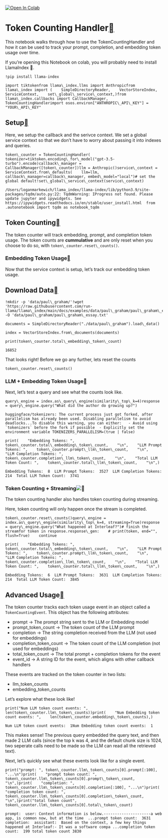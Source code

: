 [![Open In Colab](https://colab.research.google.com/assets/colab-badge.svg)](https://colab.research.google.com/github/jerryjliu/llama_index/blob/main/docs/examples/callbacks/TokenCountingHandler.ipynb)

Token Counting Handler[](#token-counting-handler "Permalink to this heading")
==============================================================================

This notebook walks through how to use the TokenCountingHandler and how it can be used to track your prompt, completion, and embedding token usage over time.

If you’re opening this Notebook on colab, you will probably need to install LlamaIndex 🦙.


```
!pip install llama-index
```

```
import tiktokenfrom llama\_index.llms import Anthropicfrom llama\_index import (    SimpleDirectoryReader,    VectorStoreIndex,    ServiceContext,    set\_global\_service\_context,)from llama\_index.callbacks import CallbackManager, TokenCountingHandlerimport osos.environ["ANTHROPIC\_API\_KEY"] = "YOUR\_API\_KEY"
```
Setup[](#setup "Permalink to this heading")
--------------------------------------------

Here, we setup the callback and the serivce context. We set a global service context so that we don’t have to worry about passing it into indexes and queries.


```
token\_counter = TokenCountingHandler(    tokenizer=tiktoken.encoding\_for\_model("gpt-3.5-turbo").encode)callback\_manager = CallbackManager([token\_counter])llm = Anthropic()service\_context = ServiceContext.from\_defaults(    llm=llm, callback\_manager=callback\_manager, embed\_model="local")# set the global default!set\_global\_service\_context(service\_context)
```

```
/Users/loganmarkewich/llama_index/llama-index/lib/python3.9/site-packages/tqdm/auto.py:22: TqdmWarning: IProgress not found. Please update jupyter and ipywidgets. See https://ipywidgets.readthedocs.io/en/stable/user_install.html  from .autonotebook import tqdm as notebook_tqdm
```
Token Counting[](#token-counting "Permalink to this heading")
--------------------------------------------------------------

The token counter will track embedding, prompt, and completion token usage. The token counts are **cummulative** and are only reset when you choose to do so, with `token\_counter.reset\_counts()`.

### Embedding Token Usage[](#embedding-token-usage "Permalink to this heading")

Now that the service context is setup, let’s track our embedding token usage.

Download Data[](#download-data "Permalink to this heading")
------------------------------------------------------------


```
!mkdir -p 'data/paul\_graham/'!wget 'https://raw.githubusercontent.com/run-llama/llama\_index/main/docs/examples/data/paul\_graham/paul\_graham\_essay.txt' -O 'data/paul\_graham/paul\_graham\_essay.txt'
```

```
documents = SimpleDirectoryReader("./data/paul\_graham").load\_data()
```

```
index = VectorStoreIndex.from\_documents(documents)
```

```
print(token\_counter.total\_embedding\_token\_count)
```

```
16852
```
That looks right! Before we go any further, lets reset the counts


```
token\_counter.reset\_counts()
```
### LLM + Embedding Token Usage[](#llm-embedding-token-usage "Permalink to this heading")

Next, let’s test a query and see what the counts look like.


```
query\_engine = index.as\_query\_engine(similarity\_top\_k=4)response = query\_engine.query("What did the author do growing up?")
```

```
huggingface/tokenizers: The current process just got forked, after parallelism has already been used. Disabling parallelism to avoid deadlocks...To disable this warning, you can either:	- Avoid using `tokenizers` before the fork if possible	- Explicitly set the environment variable TOKENIZERS_PARALLELISM=(true | false)
```

```
print(    "Embedding Tokens: ",    token\_counter.total\_embedding\_token\_count,    "\n",    "LLM Prompt Tokens: ",    token\_counter.prompt\_llm\_token\_count,    "\n",    "LLM Completion Tokens: ",    token\_counter.completion\_llm\_token\_count,    "\n",    "Total LLM Token Count: ",    token\_counter.total\_llm\_token\_count,    "\n",)
```

```
Embedding Tokens:  8  LLM Prompt Tokens:  3527  LLM Completion Tokens:  214  Total LLM Token Count:  3741 
```
### Token Counting + Streaming![](#token-counting-streaming "Permalink to this heading")

The token counting handler also handles token counting during streaming.

Here, token counting will only happen once the stream is completed.


```
token\_counter.reset\_counts()query\_engine = index.as\_query\_engine(similarity\_top\_k=4, streaming=True)response = query\_engine.query("What happened at Interleaf?")# finish the streamfor token in response.response\_gen:    # print(token, end="", flush=True)    continue
```

```
print(    "Embedding Tokens: ",    token\_counter.total\_embedding\_token\_count,    "\n",    "LLM Prompt Tokens: ",    token\_counter.prompt\_llm\_token\_count,    "\n",    "LLM Completion Tokens: ",    token\_counter.completion\_llm\_token\_count,    "\n",    "Total LLM Token Count: ",    token\_counter.total\_llm\_token\_count,    "\n",)
```

```
Embedding Tokens:  6  LLM Prompt Tokens:  3631  LLM Completion Tokens:  214  Total LLM Token Count:  3845 
```
Advanced Usage[](#advanced-usage "Permalink to this heading")
--------------------------------------------------------------

The token counter tracks each token usage event in an object called a `TokenCountingEvent`. This object has the following attributes:

* prompt -> The prompt string sent to the LLM or Embedding model
* prompt\_token\_count -> The token count of the LLM prompt
* completion -> The string completion received from the LLM (not used for embeddings)
* completion\_token\_count -> The token count of the LLM completion (not used for embeddings)
* total\_token\_count -> The total prompt + completion tokens for the event
* event\_id -> A string ID for the event, which aligns with other callback handlers

These events are tracked on the token counter in two lists:

* llm\_token\_counts
* embedding\_token\_counts

Let’s explore what these look like!


```
print("Num LLM token count events: ", len(token\_counter.llm\_token\_counts))print(    "Num Embedding token count events: ",    len(token\_counter.embedding\_token\_counts),)
```

```
Num LLM token count events:  1Num Embedding token count events:  1
```
This makes sense! The previous query embedded the query text, and then made 2 LLM calls (since the top k was 4, and the default chunk size is 1024, two seperate calls need to be made so the LLM can read all the retrieved text).

Next, let’s quickly see what these events look like for a single event.


```
print("prompt: ", token\_counter.llm\_token\_counts[0].prompt[:100], "...\n")print(    "prompt token count: ",    token\_counter.llm\_token\_counts[0].prompt\_token\_count,    "\n",)print(    "completion: ", token\_counter.llm\_token\_counts[0].completion[:100], "...\n")print(    "completion token count: ",    token\_counter.llm\_token\_counts[0].completion\_token\_count,    "\n",)print("total token count", token\_counter.llm\_token\_counts[0].total\_token\_count)
```

```
prompt:  user: Context information is below.---------------------a web app, is common now, but at the time  ...prompt token count:  3631 completion:  assistant:  Based on the context, a few key things happened at Interleaf:- It was a software compa ...completion token count:  199 total token count 3830
```
